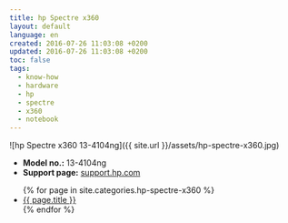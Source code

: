```yaml
---
title: hp Spectre x360
layout: default
language: en
created: 2016-07-26 11:03:08 +0200
updated: 2016-07-26 11:03:08 +0200
toc: false
tags:
  - know-how
  - hardware
  - hp
  - spectre
  - x360
  - notebook
---
```

![hp Spectre x360 13-4104ng]({{ site.url }}/assets/hp-spectre-x360.jpg)

* **Model no.:** 13-4104ng
* **Support page:** [support.hp.com](http://support.hp.com/us-en/drivers/selfservice/HP-Spectre-x360-Convertible-PC-Series/8499273/model/8902244)

<ul>
{% for page in site.categories.hp-spectre-x360 %}
  <li><a href="{{ page.url }}">{{ page.title }}</a></li>
{% endfor %}
</ul>
